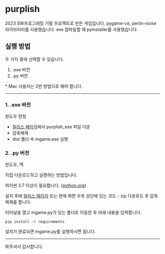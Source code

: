 # purplish

2023 SW프로그래밍 기말 프로젝트로 만든 게임입니다.
pygame-ce, perlin-noise 라이브러리를 사용했습니다.
exe 컴파일할 때 pyinstaller를 사용했습니다.

## 실행 방법
두 가지 중에 선택할 수 있습니다.
1. .exe 버전
2. .py 버전

\* Mac 사용자는 2번 방법으로 해야 합니다.

---

### 1. .exe 버전

윈도우 한정

- [릴리스 페이지](https://github.com/Mu4e/purplish/releases/tag/v0.7.0)에서 purplish_exe 파일 다운
- 압축해제
- dist 폴더 속 mgame.exe 실행

### 2. .py 버전

윈도우, 맥

직접 다운로드하고 실행하는 방법입니다.

파이썬 3.7 이상이 필요합니다. ([python.org](https://www.python.org/))

설치 후에 [릴리스 페이지](https://github.com/Mu4e/purplish/releases/tag/v0.7.0) 또는 현재 화면 우측 상단에 있는 코드 - zip 다운로드 후 압축해제를 합니다.

터미널을 열고 mgame.py가 있는 폴더로 이동한 후 아래 내용을 입력합니다.

```
pip install -r requirements
```

설치가 완료되면 mgame.py를 실행하시면 됩니다.

---

봐주셔서 감사합니다.


